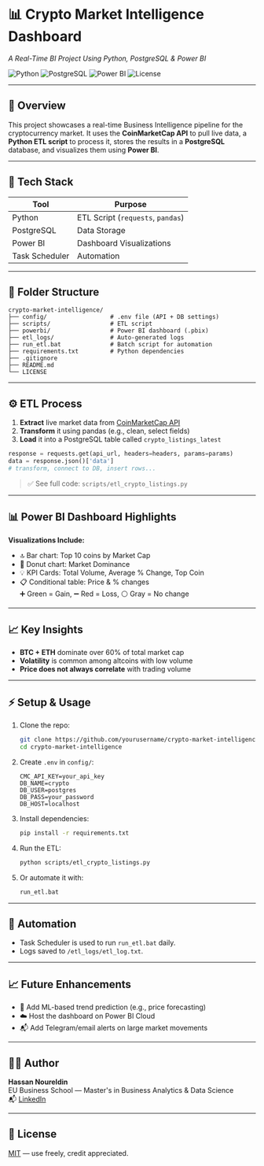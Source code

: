 # 📊 Crypto Market Intelligence Dashboard  
*A Real-Time BI Project Using Python, PostgreSQL & Power BI*

![Python](https://img.shields.io/badge/Python-3.10-blue.svg)
![PostgreSQL](https://img.shields.io/badge/Database-PostgreSQL-blue)
![Power BI](https://img.shields.io/badge/Power--BI-Dashboard-yellow)
![License](https://img.shields.io/badge/License-MIT-green)

---

## 🚀 Overview

This project showcases a real-time Business Intelligence pipeline for the cryptocurrency market. It uses the **CoinMarketCap API** to pull live data, a **Python ETL script** to process it, stores the results in a **PostgreSQL** database, and visualizes them using **Power BI**.

---

## 🧰 Tech Stack

| Tool          | Purpose                            |
|---------------|-------------------------------------|
| Python        | ETL Script (`requests`, `pandas`)  |
| PostgreSQL    | Data Storage                        |
| Power BI      | Dashboard Visualizations            |
| Task Scheduler| Automation                          |

---

## 📂 Folder Structure

```
crypto-market-intelligence/
├── config/                  # .env file (API + DB settings)
├── scripts/                 # ETL script
├── powerbi/                 # Power BI dashboard (.pbix)
├── etl_logs/                # Auto-generated logs
├── run_etl.bat              # Batch script for automation
├── requirements.txt         # Python dependencies
├── .gitignore
├── README.md
└── LICENSE
```

---

## ⚙️ ETL Process

1. **Extract** live market data from [CoinMarketCap API](https://pro.coinmarketcap.com/)
2. **Transform** it using pandas (e.g., clean, select fields)
3. **Load** it into a PostgreSQL table called `crypto_listings_latest`

```python
response = requests.get(api_url, headers=headers, params=params)
data = response.json()['data']
# transform, connect to DB, insert rows...
```

> ✅ See full code: `scripts/etl_crypto_listings.py`

---

## 📊 Power BI Dashboard Highlights



**Visualizations Include:**
- 🔝 Bar chart: Top 10 coins by Market Cap
- 🧁 Donut chart: Market Dominance
- 💡 KPI Cards: Total Volume, Average % Change, Top Coin
- 📋 Conditional table: Price & % changes  
   ➕ Green = Gain, ➖ Red = Loss, ⚪ Gray = No change

---

## 📈 Key Insights
- **BTC + ETH** dominate over 60% of total market cap
- **Volatility** is common among altcoins with low volume
- **Price does not always correlate** with trading volume

---

## ⚡ Setup & Usage

1. Clone the repo:
   ```bash
   git clone https://github.com/yourusername/crypto-market-intelligence.git
   cd crypto-market-intelligence
   ```

2. Create `.env` in `config/`:
   ```env
   CMC_API_KEY=your_api_key
   DB_NAME=crypto
   DB_USER=postgres
   DB_PASS=your_password
   DB_HOST=localhost
   ```

3. Install dependencies:
   ```bash
   pip install -r requirements.txt
   ```

4. Run the ETL:
   ```bash
   python scripts/etl_crypto_listings.py
   ```

5. Or automate it with:
   ```bash
   run_etl.bat
   ```

---

## 🔁 Automation
- Task Scheduler is used to run `run_etl.bat` daily.
- Logs saved to `/etl_logs/etl_log.txt`.

---

## 📈 Future Enhancements

- 🔮 Add ML-based trend prediction (e.g., price forecasting)
- ☁️ Host the dashboard on Power BI Cloud
- 📬 Add Telegram/email alerts on large market movements

---

## 🧑‍💻 Author
**Hassan Noureldin**  
EU Business School — Master's in Business Analytics & Data Science  
📬 [LinkedIn](https://www.linkedin.com/in/yourprofile/)

---

## 📄 License
[MIT](./LICENSE) — use freely, credit appreciated.
